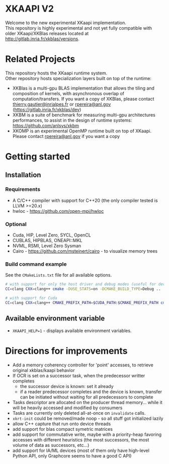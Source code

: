 # XKAAPI V2

Welcome to the new experimental XKaapi implementation.   
This repository is highly experimental and not yet fully compatible with older XKaapi/XKBlas releases located at http://gitlab.inria.fr/xkblas/versions.

# Related Projects
This repository hosts the XKaapi runtime system.    
Other repository hosts specialization layers built on top of the runtime:
- XKBlas is a multi-gpu BLAS implementation that allows the tiling and composition of kernels, with asynchronous overlap of computation/transfers. If you want a copy of XKBlas, please contact thierry.gautier@inrialpes.fr or rpereira@anl.gov (https://gitlab.inria.fr/xkblas/dev)
- XKBM is a suite of benchmark for measuring multi-gpu architectures performances, to assist in the design of runtime systems: https://github.com/anlsys/xkbm
- XKOMP is an experimental OpenMP runtime built on top of XKaapi. Please contact rpereira@anl.gov if you want a copy

# Getting started

## Installation
### Requirements
- A C/C++ compiler with support for C++20 (the only compiler tested is LLVM >=20.x)
- hwloc - https://github.com/open-mpi/hwloc

### Optional
- Cuda, HIP, Level Zero, SYCL, OpenCL
- CUBLAS, HIPBLAS, ONEAPI::MKL
- NVML, RSMI, Level Zero Sysman
- Cairo - https://github.com/msteinert/cairo - to visualize memory trees

### Build command example

See the `CMakeLists.txt` file for all available options.

```bash
# with support for only the host driver and debug modes (useful for developing on local machines)
CC=clang CXX=clang++ cmake -DUSE_STATS=on -DCMAKE_BUILD_TYPE=Debug ..

# with support for Cuda
CC=clang CXX=clang++ CMAKE_PREFIX_PATH=$CUDA_PATH:$CMAKE_PREFIX_PATH cmake -DUSE_CUDA=on ..
```

## Available environment variable
- `XKAAPI_HELP=1` - displays available environment variables.

# Directions for improvements
- Add a memory coherency controller for 'point' accesses, to retrieve original xkblas/kaapi behavior
- If OCR is set on a successor task, when the predecessor writter completes
  - the successor device is known: set it already
  - if a reader predecessor completes and the device is known, transfer can be initiated without waiting for all predecessors to complete
- Tasks descriptor are allocated on the producer thread memory... while it will be heavily accessed and modified by consumers
- Tasks are currently only deleted all-at-once on `invalidate` calls.
- `xkrt-init` could be removed/made noop - so all stuff got initialized lazily
- allow C++ capture that run onto device threads
- add support for blas compact symetric matrices
- add support for commutative write, maybe with a priority-heap favoring accesses with different heuristics (the most successors, the most volume of data as successors, etc...)
- add support for IA/ML devices (most of them only have high-level Python API, only Graphcore seems to have a good C API)